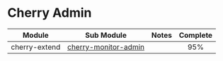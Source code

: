 # Cherry Admin

| Module        | Sub Module                      | Notes |  Complete  |
|---------------|---------------------------------|-------|:----------:|
| cherry-extend | [cherry-monitor-admin](ch01.md) |       |    95%    |